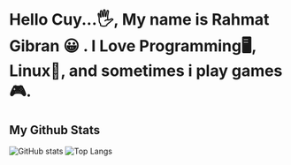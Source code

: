 # Hello Cuy...🖐, My name is Rahmat Gibran 😀 . I Love Programming🖥️, Linux🐧, and sometimes i play games🎮.

## My Github Stats
![GitHub stats](https://github-readme-stats.vercel.app/api?username=rgibranz)
![Top Langs](https://github-readme-stats.vercel.app/api/top-langs/?username=rgibranz)
<!-- ![Readme Card](https://github-readme-stats.vercel.app/api/pin/?username=rgibranz&repo=rgibranz.github.io)
![Readme Card](https://github-readme-stats.vercel.app/api/pin/?username=rgibranz&repo=rgibranz.github.io) -->



